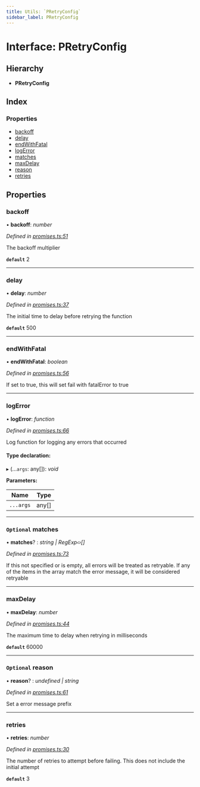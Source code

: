 ```yaml
---
title: Utils: `PRetryConfig`
sidebar_label: PRetryConfig
---
```


# Interface: PRetryConfig

## Hierarchy

* **PRetryConfig**

## Index

### Properties

* [backoff](pretryconfig.md#backoff)
* [delay](pretryconfig.md#delay)
* [endWithFatal](pretryconfig.md#endwithfatal)
* [logError](pretryconfig.md#logerror)
* [matches](pretryconfig.md#optional-matches)
* [maxDelay](pretryconfig.md#maxdelay)
* [reason](pretryconfig.md#optional-reason)
* [retries](pretryconfig.md#retries)

## Properties

###  backoff

• **backoff**: *number*

*Defined in [promises.ts:51](https://github.com/terascope/teraslice/blob/d8feecc03/packages/utils/src/promises.ts#L51)*

The backoff multiplier

**`default`** 2

___

###  delay

• **delay**: *number*

*Defined in [promises.ts:37](https://github.com/terascope/teraslice/blob/d8feecc03/packages/utils/src/promises.ts#L37)*

The initial time to delay before retrying the function

**`default`** 500

___

###  endWithFatal

• **endWithFatal**: *boolean*

*Defined in [promises.ts:56](https://github.com/terascope/teraslice/blob/d8feecc03/packages/utils/src/promises.ts#L56)*

If set to true, this will set fail with fatalError to true

___

###  logError

• **logError**: *function*

*Defined in [promises.ts:66](https://github.com/terascope/teraslice/blob/d8feecc03/packages/utils/src/promises.ts#L66)*

Log function for logging any errors that occurred

#### Type declaration:

▸ (...`args`: any[]): *void*

**Parameters:**

Name | Type |
------ | ------ |
`...args` | any[] |

___

### `Optional` matches

• **matches**? : *string | RegExp‹›[]*

*Defined in [promises.ts:73](https://github.com/terascope/teraslice/blob/d8feecc03/packages/utils/src/promises.ts#L73)*

If this not specified or is empty, all errors will be treated as retryable.
If any of the items in the array match the error message,
it will be considered retryable

___

###  maxDelay

• **maxDelay**: *number*

*Defined in [promises.ts:44](https://github.com/terascope/teraslice/blob/d8feecc03/packages/utils/src/promises.ts#L44)*

The maximum time to delay when retrying in milliseconds

**`default`** 60000

___

### `Optional` reason

• **reason**? : *undefined | string*

*Defined in [promises.ts:61](https://github.com/terascope/teraslice/blob/d8feecc03/packages/utils/src/promises.ts#L61)*

Set a error message prefix

___

###  retries

• **retries**: *number*

*Defined in [promises.ts:30](https://github.com/terascope/teraslice/blob/d8feecc03/packages/utils/src/promises.ts#L30)*

The number of retries to attempt before failing.
This does not include the initial attempt

**`default`** 3
